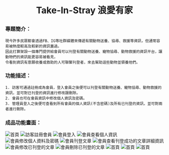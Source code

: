 # <p align="center">Take-In-Stray 浪愛有家</p>  
### 專題簡介：  
```
現今許多民眾都會透過FB、IG等社群媒體來傳遞有關動物送養、協尋、救援等資訊，但通常容易被熱度較高及較新的資訊蓋過。
因此打算架設一個專門提供給會員可以刊登有關動物送養、寵物協尋、動物救援的資訊平台，讓動物們的資訊能更容易被看見，
令看到資訊有意願收養或救助的人可聯繫刊登者，來去幫助這些動物並領養他們。
```
### 功能描述：
```
1. 訪客可通過註冊成為會員，登入會員之後便可以刊登有關動物送養、寵物協尋、動物救援的資訊，並可對已刊登的資訊進行修改跟刪除。
2. 會員也可在會員資訊中修改個人資訊及密碼。
3. 管理員登入之後便可查看到所有會員的個人資訊(不含密碼)及所有已刊登的資訊，並可對兩者進行刪除。 
```
### 成品功能畫面：  
![](./img/demo1.png "首頁")
![](./img/demo2.png "訪客註冊會員")
![](./img/demo3.png "會員登入")
![](./img/demo4.png "會員查看個人資訊")
![](./img/demo5.png "會員修改個人資料及密碼")
![](./img/demo6.png "會員刊登文章")
![](./img/demo7.png "會員查看刊登成功的文章詳細資訊")
![](./img/demo8.png "會員修改已刊登的文章")
![](./img/demo9.png "會員刪除已刊登的文章")
![](./img/demo10.png "首頁")
![](./img/demo11.png "首頁")
![](./img/demo12.png "首頁")
